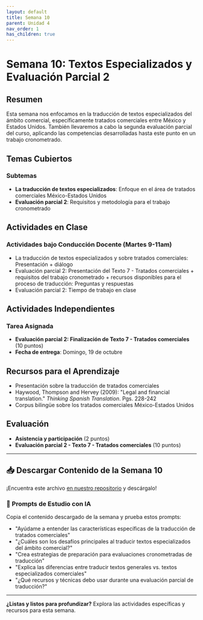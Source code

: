 ```yaml
---
layout: default
title: Semana 10
parent: Unidad 4
nav_order: 1
has_children: true
---
```


# Semana 10: Textos Especializados y Evaluación Parcial 2

## Resumen

Esta semana nos enfocamos en la traducción de textos especializados del ámbito comercial, específicamente tratados comerciales entre México y Estados Unidos. También llevaremos a cabo la segunda evaluación parcial del curso, aplicando las competencias desarrolladas hasta este punto en un trabajo cronometrado.

## Temas Cubiertos

### Subtemas
- **La traducción de textos especializados**: Enfoque en el área de tratados comerciales México-Estados Unidos
- **Evaluación parcial 2**: Requisitos y metodología para el trabajo cronometrado

## Actividades en Clase

### Actividades bajo Conducción Docente (Martes 9-11am)
- La traducción de textos especializados y sobre tratados comerciales: Presentación + diálogo
- Evaluación parcial 2: Presentación del Texto 7 - Tratados comerciales + requisitos del trabajo cronometrado + recursos disponibles para el proceso de traducción: Preguntas y respuestas
- Evaluación parcial 2: Tiempo de trabajo en clase

## Actividades Independientes

### Tarea Asignada
- **Evaluación parcial 2: Finalización de Texto 7 - Tratados comerciales** (10 puntos)
- **Fecha de entrega**: Domingo, 19 de octubre

## Recursos para el Aprendizaje

- Presentación sobre la traducción de tratados comerciales
- Haywood, Thompson and Hervey (2009): "Legal and financial translation." *Thinking Spanish Translation*. Pgs. 228-242
- Corpus bilingüe sobre los tratados comerciales México-Estados Unidos

## Evaluación

- **Asistencia y participación** (2 puntos)
- **Evaluación parcial 2 - Texto 7 - Tratados comerciales** (10 puntos)

---

## 📥 Descargar Contenido de la Semana 10
¡Encuentra este archivo [en nuestro repositorio](https://github.com/alainamb/uic_tr18-trad-inversa-es-en/blob/main/unidad4/semana10/semana10-resumen.md) y descárgalo!

### 🤖 Prompts de Estudio con IA
Copia el contenido descargado de la semana y prueba estos prompts:
- "Ayúdame a entender las características específicas de la traducción de tratados comerciales"
- "¿Cuáles son los desafíos principales al traducir textos especializados del ámbito comercial?"
- "Crea estrategias de preparación para evaluaciones cronometradas de traducción"
- "Explica las diferencias entre traducir textos generales vs. textos especializados comerciales"
- "¿Qué recursos y técnicas debo usar durante una evaluación parcial de traducción?"

---

**¿Listas y listos para profundizar?** Explora las actividades específicas y recursos para esta semana.
